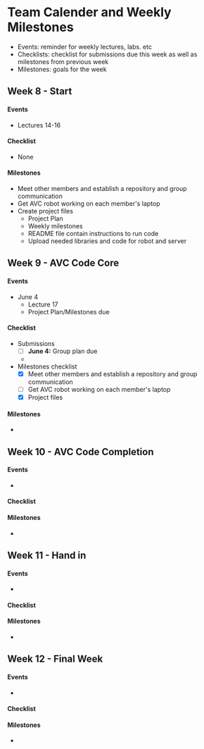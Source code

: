 # Team Calender and Weekly Milestones
- Events: reminder for weekly lectures, labs. etc
- Checklists: checklist for submissions due this week as well as milestones from previous week
- Milestones: goals for the week

## Week 8 - Start
#### Events
- Lectures 14-16

#### Checklist
- None

#### Milestones
- Meet other members and establish a repository and group communication
- Get AVC robot working on each member's laptop
- Create project files
	- Project Plan
	- Weekly milestones
	- README file contain instructions to run code
	- Upload needed libraries and code for robot and server


## Week 9 - AVC Code Core
#### Events
- June 4 
	- Lecture 17
	- Project Plan/Milestones due

#### Checklist
- Submissions
	- [ ] **June 4:** Group plan due
	- 
- Milestones checklist
	- [x] Meet other members and establish a repository and group communication
	- [ ] Get AVC robot working on each member's laptop
	- [x] Project files

#### Milestones
- 


## Week 10 - AVC Code Completion
#### Events
- 

#### Checklist


#### Milestones
- 


## Week 11 - Hand in
#### Events
- 

#### Checklist


#### Milestones
- 

## Week 12 - Final Week
#### Events
- 

#### Checklist


#### Milestones
- 

